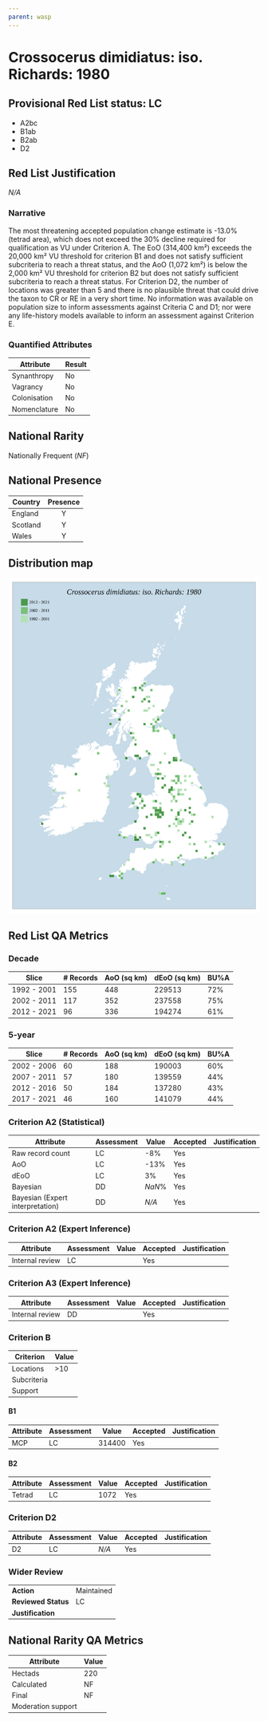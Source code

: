 ```yaml
---
parent: wasp
---
```


# Crossocerus dimidiatus: iso. Richards: 1980

## Provisional Red List status: LC
- A2bc
- B1ab
- B2ab
- D2

## Red List Justification
*N/A*

### Narrative


The most threatening accepted population change estimate is -13.0% (tetrad area), which does not exceed the 30% decline required for qualification as VU under Criterion A. The EoO (314,400 km²) exceeds the 20,000 km² VU threshold for criterion B1 and does not satisfy sufficient subcriteria to reach a threat status, and the AoO (1,072 km²) is below the 2,000 km² VU threshold for criterion B2 but does not satisfy sufficient subcriteria to reach a threat status. For Criterion D2, the number of locations was greater than 5 and there is no plausible threat that could drive the taxon to CR or RE in a very short time. No information was available on population size to inform assessments against Criteria C and D1; nor were any life-history models available to inform an assessment against Criterion E.

### Quantified Attributes
|Attribute|Result|
|---|---|
|Synanthropy|No|
|Vagrancy|No|
|Colonisation|No|
|Nomenclature|No|


## National Rarity
Nationally Frequent (*NF*)

## National Presence
|Country|Presence
|---|:-:|
|England|Y|
|Scotland|Y|
|Wales|Y|


## Distribution map
![](../map/400.svg)

## Red List QA Metrics
### Decade
| Slice | # Records | AoO (sq km) | dEoO (sq km) |BU%A |
|---|---|---|---|---|
|1992 - 2001|155|448|229513|72%|
|2002 - 2011|117|352|237558|75%|
|2012 - 2021|96|336|194274|61%|

### 5-year
| Slice | # Records | AoO (sq km) | dEoO (sq km) |BU%A |
|---|---|---|---|---|
|2002 - 2006|60|188|190003|60%|
|2007 - 2011|57|180|139559|44%|
|2012 - 2016|50|184|137280|43%|
|2017 - 2021|46|160|141079|44%|

### Criterion A2 (Statistical)
|Attribute|Assessment|Value|Accepted|Justification
|---|---|---|---|---|
|Raw record count|LC|-8%|Yes||
|AoO|LC|-13%|Yes||
|dEoO|LC|3%|Yes||
|Bayesian|DD|*NaN*%|Yes||
|Bayesian (Expert interpretation)|DD|*N/A*|Yes||

### Criterion A2 (Expert Inference)
|Attribute|Assessment|Value|Accepted|Justification
|---|---|---|---|---|
|Internal review|LC||Yes||

### Criterion A3 (Expert Inference)
|Attribute|Assessment|Value|Accepted|Justification
|---|---|---|---|---|
|Internal review|DD||Yes||

### Criterion B
|Criterion| Value|
|---|---|
|Locations|>10|
|Subcriteria||
|Support||

#### B1
|Attribute|Assessment|Value|Accepted|Justification
|---|---|---|---|---|
|MCP|LC|314400|Yes||

#### B2
|Attribute|Assessment|Value|Accepted|Justification
|---|---|---|---|---|
|Tetrad|LC|1072|Yes||

### Criterion D2
|Attribute|Assessment|Value|Accepted|Justification
|---|---|---|---|---|
|D2|LC|*N/A*|Yes||

### Wider Review
|  |  |
|---|---|
|**Action**|Maintained|
|**Reviewed Status**|LC|
|**Justification**||

## National Rarity QA Metrics
|Attribute|Value|
|---|---|
|Hectads|220|
|Calculated|NF|
|Final|NF|
|Moderation support||
